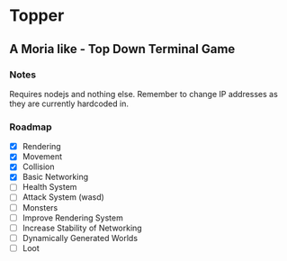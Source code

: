 # Topper
## A Moria like - Top Down Terminal Game

### Notes
Requires nodejs and nothing else.
Remember to change IP addresses as they are currently hardcoded in.

### Roadmap
- [x] Rendering
- [x] Movement
- [x] Collision
- [x] Basic Networking
- [ ] Health System
- [ ] Attack System (wasd)
- [ ] Monsters
- [ ] Improve Rendering System
- [ ] Increase Stability of Networking
- [ ] Dynamically Generated Worlds
- [ ] Loot